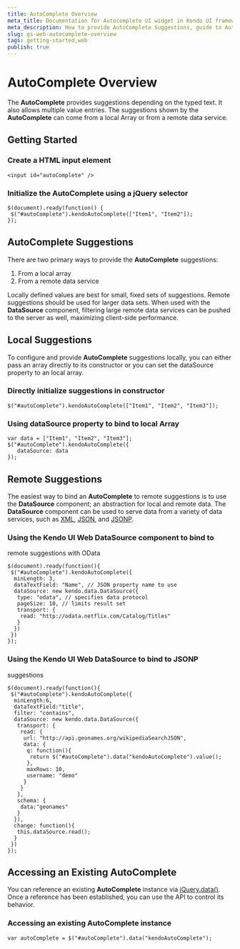 ```yaml
---
title: AutoComplete Overview
meta_title: Documentation for Autocomplete UI widget in Kendo UI framework
meta_description: How to provide AutoComplete Suggestions, guide to Autocomplete UI widget.
slug: gs-web-autocomplete-overview
tags: getting-started,web
publish: true
---
```


# AutoComplete Overview

The **AutoComplete** provides suggestions depending on the typed
text. It also allows multiple value entries. The suggestions shown by
the **AutoComplete** can come from a local Array or from a remote data service.


## Getting Started

### Create a HTML input element

    <input id="autoComplete" />

### Initialize the AutoComplete using a jQuery selector

    $(document).ready(function() {
     $("#autoComplete").kendoAutoComplete(["Item1", "Item2"]);
    });

## AutoComplete Suggestions


There are two primary ways to provide the **AutoComplete**
suggestions:


1.  From a local array
2.  From a remote data service



Locally defined values are best for small, fixed sets of suggestions.
Remote suggestions should be used for larger data sets. When used
with the **DataSource** component,
filtering large remote data services can be pushed to the server as
well, maximizing client-side performance.


## Local Suggestions


To configure and provide **AutoComplete** suggestions locally, you
can either pass an array directly to its constructor or you can set
the dataSource property to an local array.

### Directly initialize suggestions in constructor

    $("#autoComplete").kendoAutoComplete(["Item1", "Item2", "Item3"]);

### Using dataSource property to bind to local Array

    var data = ["Item1", "Item2", "Item3"];
    $("#autoComplete").kendoAutoComplete({
       dataSource: data
    });

## Remote Suggestions


The easiest way to bind an **AutoComplete** to remote
suggestions is to use the
**DataSource** component; an
abstraction for local and remote data. The **DataSource**
component can be used to serve data from a variety of data services,
such as
[XML](http://en.wikipedia.org/wiki/XML),
[JSON](http://en.wikipedia.org/wiki/JSON), and
[JSONP](http://en.wikipedia.org/wiki/JSONP).

### Using the Kendo UI Web DataSource component to bind to
remote suggestions with OData

    $(document).ready(function(){
     $("#autoComplete").kendoAutoComplete({
      minLength: 3,
      dataTextField: "Name", // JSON property name to use
      dataSource: new kendo.data.DataSource({
       type: "odata", // specifies data protocol
       pageSize: 10, // limits result set
       transport: {
        read: "http://odata.netflix.com/Catalog/Titles"
       }
      })
     })
    });

### Using the Kendo UI Web DataSource to bind to JSONP
suggestions

    $(document).ready(function(){
     $("#autoComplete").kendoAutoComplete({
      minLength:6,
      dataTextField:"title",
      filter: "contains",
      dataSource: new kendo.data.DataSource({
       transport: {
        read: {
         url: "http://api.geonames.org/wikipediaSearchJSON",
         data: {
          q: function(){
           return $("#autoComplete").data("kendoAutoComplete").value();
          },
          maxRows: 10,
          username: "demo"
         }
        }
       },
       schema: {
        data:"geonames"
       }
      }),
      change: function(){
       this.dataSource.read();
      }
     })
    });

## Accessing an Existing AutoComplete


You can reference an existing **AutoComplete** instance via
[jQuery.data()](http://api.jquery.com/jQuery.data/).
Once a reference has been established, you can use the API to control
its behavior.

### Accessing an existing AutoComplete instance

    var autoComplete = $("#autoComplete").data("kendoAutoComplete");


